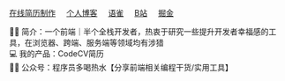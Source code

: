 <!-- <p align='center'>Visitor Count</p>
<p align='center'><img src="https://profile-counter.glitch.me/acmenlei/count.svg" /></p>
-->
<!--<p style="font-size: 12px; display: flex; align-items: center; height: 20px;"><img src="https://codecv.top/favicon.svg" width="20" height="20" />独立开发产品《CodeCV简历》https://codecv.top </p>
<p style="font-size: 12px; display: flex; align-items: center; height: 20px;">
<img src="https://coderlei.netlify.app/favicon.ico" width="20" height="20" /> 我的博客 https://coderlei.netlify.app
</p>
-->
[在线简历制作](https://codecv.top)&nbsp;&nbsp;&nbsp;&nbsp;&nbsp;[个人博客](https://coderlei.netlify.app)&nbsp;&nbsp;&nbsp;&nbsp;&nbsp;[语雀](https://www.yuque.com/xiongleixin)&nbsp;&nbsp;&nbsp;&nbsp;&nbsp;[B站](https://space.bilibili.com/455695921 )&nbsp;&nbsp;&nbsp;&nbsp;&nbsp;[掘金](https://juejin.cn/user/2586468969632445)

<!-- 
<p style="font-size: 12px; display: flex; align-items: center; height: 20px;">
<img src="https://mdn.alipayobjects.com/huamei_0prmtq/afts/img/A*PXAJTYXseTsAAAAAAAAAAAAADvuFAQ/original" width="20" height="20" /> 语雀 https://www.yuque.com/xiongleixin
</p>

<p style="font-size: 12px; display: flex; align-items: center; height: 20px;">
<img src="https://static.hdslb.com/images/favicon.ico" width="20" height="20" /> B站 https://space.bilibili.com/455695921 
</p>

<p style="font-size: 12px; display: flex; align-items: center; height: 20px;">
<img src="https://lf3-cdn-tos.bytescm.com/obj/static/xitu_juejin_web/static/favicons/favicon-32x32.png" width="20" height="20" /> 掘金 https://juejin.cn/user/2586468969632445
</p>
-->
🤵🏻 简介：一个前端｜半个全栈开发者，热衷于研究一些提升开发者幸福感的工具，在浏览器、跨端、服务端等领域均有涉猎
<br/>
💻 我的产品：CodeCV简历
<br/>
✍🏻 公众号：程序员多喝热水【分享前端相关编程干货/实用工具】
